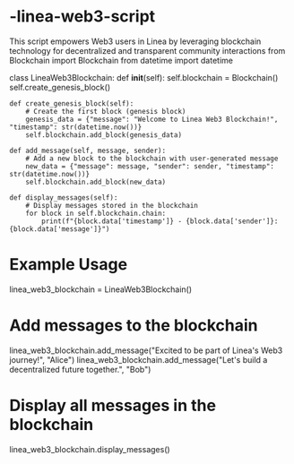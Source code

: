# -linea-web3-script
This script empowers Web3 users in Linea by leveraging blockchain technology for decentralized and transparent community interactions
from Blockchain import Blockchain
from datetime import datetime

class LineaWeb3Blockchain:
    def __init__(self):
        self.blockchain = Blockchain()
        self.create_genesis_block()

    def create_genesis_block(self):
        # Create the first block (genesis block)
        genesis_data = {"message": "Welcome to Linea Web3 Blockchain!", "timestamp": str(datetime.now())}
        self.blockchain.add_block(genesis_data)

    def add_message(self, message, sender):
        # Add a new block to the blockchain with user-generated message
        new_data = {"message": message, "sender": sender, "timestamp": str(datetime.now())}
        self.blockchain.add_block(new_data)

    def display_messages(self):
        # Display messages stored in the blockchain
        for block in self.blockchain.chain:
            print(f"{block.data['timestamp']} - {block.data['sender']}: {block.data['message']}")

# Example Usage
linea_web3_blockchain = LineaWeb3Blockchain()

# Add messages to the blockchain
linea_web3_blockchain.add_message("Excited to be part of Linea's Web3 journey!", "Alice")
linea_web3_blockchain.add_message("Let's build a decentralized future together.", "Bob")

# Display all messages in the blockchain
linea_web3_blockchain.display_messages()
